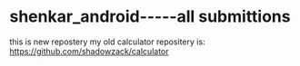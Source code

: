 # shenkar_android-----all submittions 
this is new repostery my old calculator repositery is:
https://github.com/shadowzack/calculator
